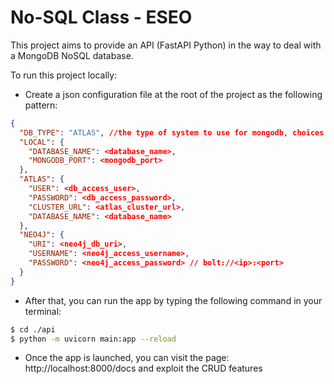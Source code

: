 # No-SQL Class - ESEO

This project aims to provide an API (FastAPI Python) in the way to deal with a MongoDB NoSQL database.

To run this project locally:

- Create a json configuration file at the root of the project as the following pattern:
```json
{
  "DB_TYPE": "ATLAS", //the type of system to use for mongodb, choices : ATLAS, LOCAL
  "LOCAL": {
    "DATABASE_NAME": <database_name>,
    "MONGODB_PORT": <mongodb_port>
  },
  "ATLAS": {
    "USER": <db_access_user>,
    "PASSWORD": <db_access_password>,
    "CLUSTER_URL": <atlas_cluster_url>,
    "DATABASE_NAME": <database_name>
  },
  "NEO4J": {
    "URI": <neo4j_db_uri>,
    "USERNAME": <neo4j_access_username>,
    "PASSWORD": <neo4j_access_password> // bolt://<ip>:<port>
  }
}
```

- After that, you can run the app by typing the following command in your terminal:
```bash
$ cd ./api
$ python -m uvicorn main:app --reload
```

- Once the app is launched, you can visit the page: http://localhost:8000/docs and exploit the CRUD features
